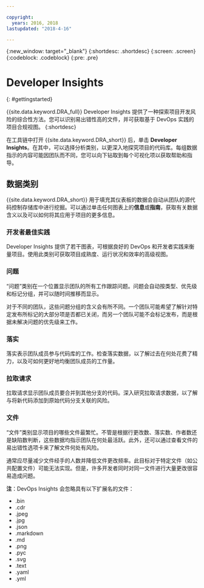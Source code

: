 ```yaml
---

copyright:
  years: 2016, 2018
lastupdated: "2018-4-16"

---
```


{:new_window: target="_blank"}
{:shortdesc: .shortdesc}
{:screen: .screen}
{:codeblock: .codeblock}
{:pre: .pre}

# Developer Insights
{: #gettingstarted}

{{site.data.keyword.DRA_full}} Developer Insights 提供了一种探索项目开发风险的综合性方法。您可以识别易出错性高的文件，并可获取基于 DevOps 实践的项目合规视图。
{:shortdesc}

在工具链中打开 {{site.data.keyword.DRA_short}} 后，单击 **Developer Insights**。在其中，可以选择分析类别，以更深入地探究项目的代码库。每组数据指示的内容可能因团队而不同，您可以向下钻取到每个可视化项以获取帮助和指导。

## 数据类别
{{site.data.keyword.DRA_short}} 用于填充其仪表板的数据会自动从团队的源代码控制存储库中进行挖掘。可以通过单击任何图表上的**信息**或**指南**，获取有关数据含义以及可以如何将其应用于项目的更多信息。

### 开发者最佳实践

Developer Insights 提供了若干图表，可根据良好的 DevOps 和开发者实践来衡量项目。使用此类别可获取项目成熟度、运行状况和效率的高级视图。

### 问题

“问题”类别在一个位置显示团队的所有工作跟踪问题。问题会自动按类型、优先级和标记分组，并可以随时间推移而显示。

对于不同的团队，这些问题分组的含义会有所不同。一个团队可能希望了解针对特定发布所标记的大部分项是否都已关闭，而另一个团队可能不会标记发布，而是根据未解决问题的优先级来工作。  

### 落实

落实表示团队成员参与代码库的工作。检查落实数据，以了解过去在何处花费了精力，以及可如何更好地均衡团队成员的工作量。

### 拉取请求

拉取请求显示团队成员要合并到其他分支的代码。深入研究拉取请求数据，以了解与将新代码添加到原始代码分支关联的风险。

### 文件

“文件”类别显示项目的哪些文件最繁忙。不管是根据行更改数、落实数、作者数还是缺陷数判断，这些数据均指示团队在何处最活跃。此外，还可以通过查看文件的易出错性选项卡来了解文件何处有风险。

通常应尽量减少文件经手的人数并降低文件更改频率。此目标对于特定文件（如公共配置文件）可能无法实现。但是，许多开发者同时对同一文件进行大量更改很容易造成问题。

**注**：DevOps Insights 会忽略具有以下扩展名的文件：

* .bin
* .cdr
* .jpeg
* .jpg
* .json
* .markdown
* .md
* .png
* .pyc
* .svg
* .text
* .yaml
* .yml
